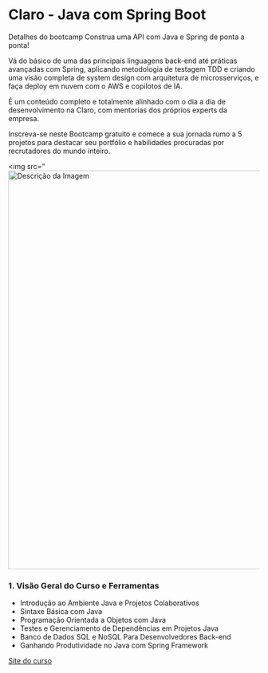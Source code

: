 # Claro - Java com Spring Boot

Detalhes do bootcamp
Construa uma API com Java e Spring de ponta a ponta!

Vá do básico de uma das principais linguagens back-end até práticas avançadas com Spring, aplicando metodologia de testagem TDD e criando uma visão completa de system design com arquitetura de microsserviços, e faça deploy em nuvem com o AWS e copilotos de IA.

É um conteúdo completo e totalmente alinhado com o dia a dia de desenvolvimento na Claro, com mentorias dos próprios experts da empresa.

Inscreva-se neste Bootcamp gratuito e comece a sua jornada rumo a 5 projetos para destacar seu portfólio e habilidades procuradas por recrutadores do mundo inteiro.

<img src="<img src="https://assets.dio.me/9_6ebA0LkSX4vE7gkPhzrgvZ87TUsJIHG_IH1BHEr9g/f:webp/h:120/q:80/L3RyYWNrcy9jOTBlNzk3OS1iODA3LTQ5NDEtODk1YS04ZDg1NTY0YjE0MmUucG5n" alt="Descrição da Imagem" width="800" />




### 1. Visão Geral do Curso e Ferramentas

- Introdução ao Ambiente Java e Projetos Colaborativos
- Sintaxe Básica com Java
- Programação Orientada a Objetos com Java
- Testes e Gerenciamento de Dependências em Projetos Java
- Banco de Dados SQL e NoSQL Para Desenvolvedores Back-end
- Ganhando Produtividade no Java com Spring Framework


[Site do curso](https://web.dio.me/track/coding-the-future-claro-java-spring-boot?tab=about)
